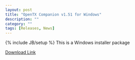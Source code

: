 ```yaml
---
layout: post
title: "OpenTX Companion v1.51 for Windows"
description: ""
category: ""
tags: [Releases, News]
---
```

{% include JB/setup %}
This is a Windows installer package  

[Download Link](https://companion9x.googlecode.com/files/companion9xInstall_v1.51.exe)
